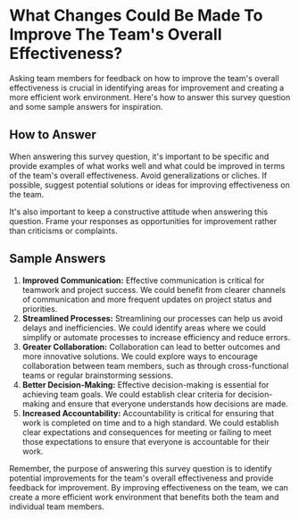 What Changes Could Be Made To Improve The Team's Overall Effectiveness?
==============================================================================================

Asking team members for feedback on how to improve the team's overall effectiveness is crucial in identifying areas for improvement and creating a more efficient work environment. Here's how to answer this survey question and some sample answers for inspiration.

How to Answer
-------------

When answering this survey question, it's important to be specific and provide examples of what works well and what could be improved in terms of the team's overall effectiveness. Avoid generalizations or cliches. If possible, suggest potential solutions or ideas for improving effectiveness on the team.

It's also important to keep a constructive attitude when answering this question. Frame your responses as opportunities for improvement rather than criticisms or complaints.

Sample Answers
--------------

1. **Improved Communication:** Effective communication is critical for teamwork and project success. We could benefit from clearer channels of communication and more frequent updates on project status and priorities.
2. **Streamlined Processes:** Streamlining our processes can help us avoid delays and inefficiencies. We could identify areas where we could simplify or automate processes to increase efficiency and reduce errors.
3. **Greater Collaboration:** Collaboration can lead to better outcomes and more innovative solutions. We could explore ways to encourage collaboration between team members, such as through cross-functional teams or regular brainstorming sessions.
4. **Better Decision-Making:** Effective decision-making is essential for achieving team goals. We could establish clear criteria for decision-making and ensure that everyone understands how decisions are made.
5. **Increased Accountability:** Accountability is critical for ensuring that work is completed on time and to a high standard. We could establish clear expectations and consequences for meeting or failing to meet those expectations to ensure that everyone is accountable for their work.

Remember, the purpose of answering this survey question is to identify potential improvements for the team's overall effectiveness and provide feedback for improvement. By improving effectiveness on the team, we can create a more efficient work environment that benefits both the team and individual team members.
